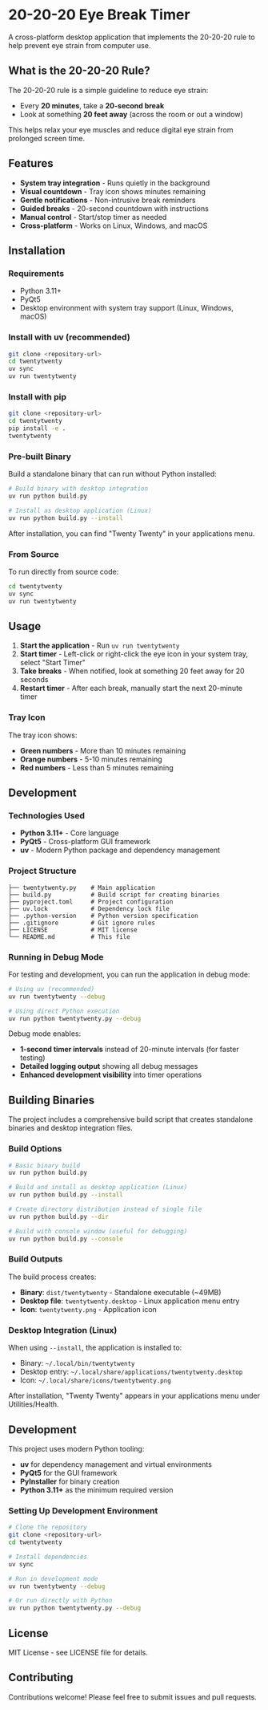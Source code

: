 # 20-20-20 Eye Break Timer

A cross-platform desktop application that implements the 20-20-20 rule to help prevent eye strain from computer use.

## What is the 20-20-20 Rule?

The 20-20-20 rule is a simple guideline to reduce eye strain:
- Every **20 minutes**, take a **20-second break**
- Look at something **20 feet away** (across the room or out a window)

This helps relax your eye muscles and reduce digital eye strain from prolonged screen time.

## Features

- **System tray integration** - Runs quietly in the background
- **Visual countdown** - Tray icon shows minutes remaining
- **Gentle notifications** - Non-intrusive break reminders
- **Guided breaks** - 20-second countdown with instructions
- **Manual control** - Start/stop timer as needed
- **Cross-platform** - Works on Linux, Windows, and macOS

## Installation

### Requirements
- Python 3.11+
- PyQt5
- Desktop environment with system tray support (Linux, Windows, macOS)

### Install with uv (recommended)
```bash
git clone <repository-url>
cd twentytwenty
uv sync
uv run twentytwenty
```

### Install with pip
```bash
git clone <repository-url>
cd twentytwenty
pip install -e .
twentytwenty
```

### Pre-built Binary

Build a standalone binary that can run without Python installed:

```bash
# Build binary with desktop integration
uv run python build.py

# Install as desktop application (Linux)
uv run python build.py --install
```

After installation, you can find "Twenty Twenty" in your applications menu.

### From Source

To run directly from source code:

```bash
cd twentytwenty
uv sync
uv run twentytwenty
```

## Usage

1. **Start the application** - Run `uv run twentytwenty`
2. **Start timer** - Left-click or right-click the eye icon in your system tray, select "Start Timer"
3. **Take breaks** - When notified, look at something 20 feet away for 20 seconds
4. **Restart timer** - After each break, manually start the next 20-minute timer

### Tray Icon

The tray icon shows:
- **Green numbers** - More than 10 minutes remaining
- **Orange numbers** - 5-10 minutes remaining
- **Red numbers** - Less than 5 minutes remaining

## Development

### Technologies Used

- **Python 3.11+** - Core language
- **PyQt5** - Cross-platform GUI framework
- **uv** - Modern Python package and dependency management

### Project Structure
```
├── twentytwenty.py    # Main application
├── build.py           # Build script for creating binaries
├── pyproject.toml     # Project configuration
├── uv.lock            # Dependency lock file
├── .python-version    # Python version specification
├── .gitignore         # Git ignore rules
├── LICENSE            # MIT license
└── README.md          # This file
```

### Running in Debug Mode
For testing and development, you can run the application in debug mode:

```bash
# Using uv (recommended)
uv run twentytwenty --debug

# Using direct Python execution
uv run python twentytwenty.py --debug
```

Debug mode enables:
- **1-second timer intervals** instead of 20-minute intervals (for faster testing)
- **Detailed logging output** showing all debug messages
- **Enhanced development visibility** into timer operations

## Building Binaries

The project includes a comprehensive build script that creates standalone binaries and desktop integration files.

### Build Options

```bash
# Basic binary build
uv run python build.py

# Build and install as desktop application (Linux)
uv run python build.py --install

# Create directory distribution instead of single file
uv run python build.py --dir

# Build with console window (useful for debugging)
uv run python build.py --console
```

### Build Outputs

The build process creates:

- **Binary**: `dist/twentytwenty` - Standalone executable (~49MB)
- **Desktop file**: `twentytwenty.desktop` - Linux application menu entry
- **Icon**: `twentytwenty.png` - Application icon

### Desktop Integration (Linux)

When using `--install`, the application is installed to:
- Binary: `~/.local/bin/twentytwenty`
- Desktop entry: `~/.local/share/applications/twentytwenty.desktop`
- Icon: `~/.local/share/icons/twentytwenty.png`

After installation, "Twenty Twenty" appears in your applications menu under Utilities/Health.

## Development

This project uses modern Python tooling:

- **uv** for dependency management and virtual environments
- **PyQt5** for the GUI framework
- **PyInstaller** for binary creation
- **Python 3.11+** as the minimum required version

### Setting Up Development Environment

```bash
# Clone the repository
git clone <repository-url>
cd twentytwenty

# Install dependencies
uv sync

# Run in development mode
uv run twentytwenty --debug

# Or run directly with Python
uv run python twentytwenty.py --debug
```

## License

MIT License - see LICENSE file for details.

## Contributing

Contributions welcome! Please feel free to submit issues and pull requests.